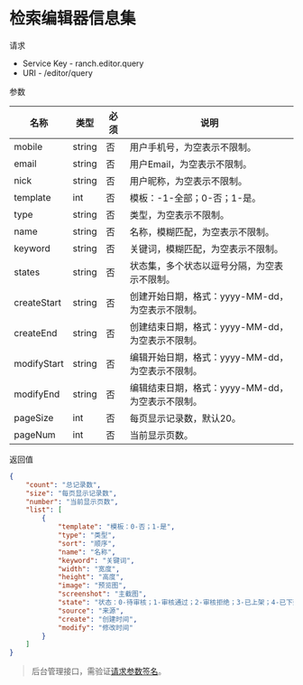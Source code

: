 # 检索编辑器信息集

请求
- Service Key - ranch.editor.query
- URI - /editor/query

参数

|名称|类型|必须|说明|
|---|---|---|---|
|mobile|string|否|用户手机号，为空表示不限制。|
|email|string|否|用户Email，为空表示不限制。|
|nick|string|否|用户昵称，为空表示不限制。|
|template|int|否|模板：-1-全部；0-否；1-是。|
|type|string|否|类型，为空表示不限制。|
|name|string|否|名称，模糊匹配，为空表示不限制。|
|keyword|string|否|关键词，模糊匹配，为空表示不限制。|
|states|string|否|状态集，多个状态以逗号分隔，为空表示不限制。|
|createStart|string|否|创建开始日期，格式：yyyy-MM-dd，为空表示不限制。|
|createEnd|string|否|创建结束日期，格式：yyyy-MM-dd，为空表示不限制。|
|modifyStart|string|否|编辑开始日期，格式：yyyy-MM-dd，为空表示不限制。|
|modifyEnd|string|否|编辑结束日期，格式：yyyy-MM-dd，为空表示不限制。|
|pageSize|int|否|每页显示记录数，默认20。|
|pageNum|int|否|当前显示页数。|

返回值
```json
{
    "count": "总记录数",
    "size": "每页显示记录数",
    "number": "当前显示页数",
    "list": [
        {
            "template": "模板：0-否；1-是",
            "type": "类型",
            "sort": "顺序",
            "name": "名称",
            "keyword": "关键词",
            "width": "宽度",
            "height": "高度",
            "image": "预览图",
            "screenshot": "主截图",
            "state": "状态：0-待审核；1-审核通过；2-审核拒绝；3-已上架；4-已下架",
            "source": "来源",
            "create": "创建时间",
            "modify": "修改时间"
        }
    ]
}
```

> 后台管理接口，需验证[请求参数签名](https://github.com/heisedebaise/tephra/blob/master/tephra-ctrl/doc/sign.md)。
